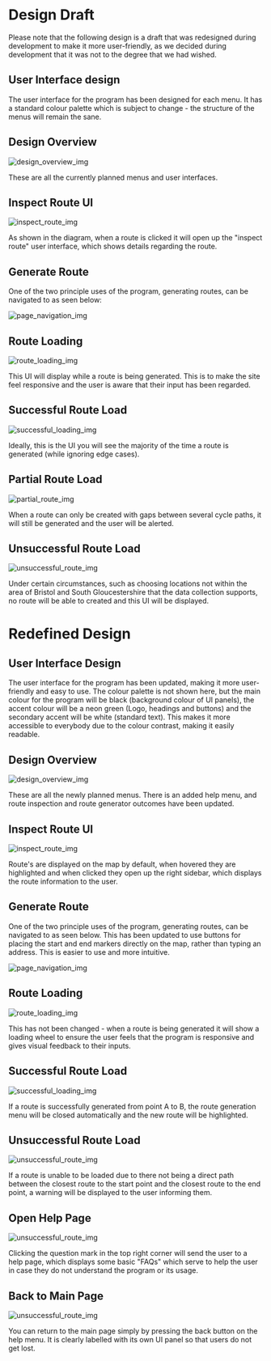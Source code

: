 # Design Draft

Please note that the following design is a draft that was redesigned during development to make it more user-friendly, as we decided during development that it was not to the degree that we had wished.

## User Interface design
The user interface for the program has been designed for each menu. It has a standard colour palette which is subject to change - the structure of the menus will remain the sane.

## Design Overview

![design_overview_img](images/design-wireframes-old/WFDesignOverview.png)

These are all the currently planned menus and user interfaces.

## Inspect Route UI

![inspect_route_img](images/design-wireframes-old/WFInspectRoute.png)

As shown in the diagram, when a route is clicked it will open up the "inspect route" user interface, which shows details regarding the route.

## Generate Route

One of the two principle uses of the program, generating routes, can be navigated to as seen below:

![page_navigation_img](images/design-wireframes-old/WFPageNavigation.png)

## Route Loading

![route_loading_img](images/design-wireframes-old/WFRouteLoading.png)

This UI will display while a route is being generated. This is to make the site feel responsive and the user is aware that their input has been regarded.

## Successful Route Load

![successful_loading_img](images/design-wireframes-old/WFSuccessfulLoading.png)

Ideally, this is the UI you will see the majority of the time a route is generated (while ignoring edge cases).

## Partial Route Load

![partial_route_img](images/design-wireframes-old/WFPartialLoading.png)

When a route can only be created with gaps between several cycle paths, it will still be generated and the user will be alerted.

## Unsuccessful Route Load

![unsuccessful_route_img](images/design-wireframes-old/WFUnsuccessfulLoading.png)

Under certain circumstances, such as choosing locations not within the area of Bristol and South Gloucestershire that the data collection supports, no route will be able to created and this UI will be displayed.

# Redefined Design

## User Interface Design
The user interface for the program has been updated, making it more user-friendly and easy to use. The colour palette is not shown here, but the main colour for the program will be black (background colour of UI panels), the accent colour will be a neon green (Logo, headings and buttons) and the secondary accent will be white (standard text). This makes it more accessible to everybody due to the colour contrast, making it easily readable.

## Design Overview

![design_overview_img](images/design-wireframes/WFDesignOverview.png)

These are all the newly planned menus. There is an added help menu, and route inspection and route generator outcomes have been updated.

## Inspect Route UI

![inspect_route_img](images/design-wireframes/WFInspectRoute.png)

Route's are displayed on the map by default, when hovered they are highlighted and when clicked they open up the right sidebar, which displays the route information to the user.

## Generate Route

One of the two principle uses of the program, generating routes, can be navigated to as seen below. This has been updated to use buttons for placing the start and end markers directly on the map, rather than typing an address. This is easier to use and more intuitive.

![page_navigation_img](images/design-wireframes/WFPageNavigation.png)

## Route Loading

![route_loading_img](images/design-wireframes/WFRouteLoading.png)

This has not been changed - when a route is being generated it will show a loading wheel to ensure the user feels that the program is responsive and gives visual feedback to their inputs.

## Successful Route Load

![successful_loading_img](images/design-wireframes/WFSuccessfulLoading.png)

If a route is successfully generated from point A to B, the route generation menu will be closed automatically and the new route will be highlighted.

## Unsuccessful Route Load

![unsuccessful_route_img](images/design-wireframes/WFUnsuccessfulLoading.png)

If a route is unable to be loaded due to there not being a direct path between the closest route to the start point and the closest route to the end point, a warning will be displayed to the user informing them.

## Open Help Page

![unsuccessful_route_img](images/design-wireframes/WFOpenHelpPage.png)

Clicking the question mark in the top right corner will send the user to a help page, which displays some basic "FAQs" which serve to help the user in case they do not understand the program or its usage.

## Back to Main Page

![unsuccessful_route_img](images/design-wireframes/WFBackToMain.png)

You can return to the main page simply by pressing the back button on the help menu. It is clearly labelled with its own UI panel so that users do not get lost.
